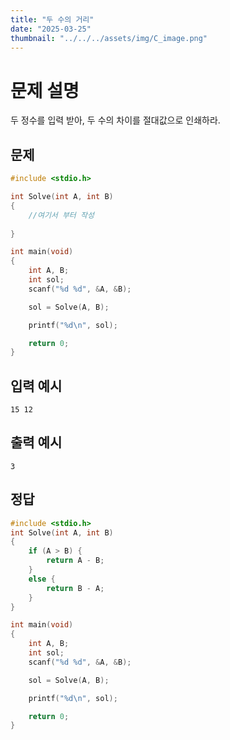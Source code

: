 ```yaml
---
title: "두 수의 거리" 
date: "2025-03-25"
thumbnail: "../../../assets/img/C_image.png"
---
```


# 문제 설명
두 정수를 입력 받아, 두 수의 차이를 절대값으로 인쇄하라.

## 문제

```c
#include <stdio.h>

int Solve(int A, int B) 
{
	//여기서 부터 작성
	
}

int main(void)
{
	int A, B;
	int sol;
	scanf("%d %d", &A, &B);

	sol = Solve(A, B);

	printf("%d\n", sol);

	return 0;
}
```
## 입력 예시
```
15 12
```
## 출력 예시
```
3
```

## 정답
```c
#include <stdio.h>
int Solve(int A, int B)
{
	if (A > B) {
		return A - B;
	}
	else {
		return B - A;
	}
}

int main(void)
{
	int A, B;
	int sol;
	scanf("%d %d", &A, &B);

	sol = Solve(A, B);

	printf("%d\n", sol);

	return 0;
}
```

